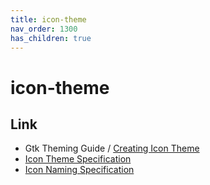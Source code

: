 ```yaml
---
title: icon-theme
nav_order: 1300
has_children: true
---
```



# icon-theme


## Link

* Gtk Theming Guide / [Creating Icon Theme](https://gtkthemingguide.vercel.app/#/creating_icon_theme)
* [Icon Theme Specification](https://www.freedesktop.org/wiki/Specifications/icon-theme-spec/)
* [Icon Naming Specification](https://specifications.freedesktop.org/icon-naming-spec/icon-naming-spec-latest.html)
